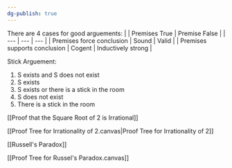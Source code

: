 ```yaml
---
dg-publish: true
---
```



There are 4 cases for good arguements:
|  | Premises True | Premise False | 
| --- | --- | --- | 
| Premises force conclusion | Sound | Valid | 
| Premises supports conclusion | Cogent | Inductively strong | 

Stick Arguement:
1. S exists and S does not exist
2. S exists
3. S exists or there is a stick in the room
4. S does not exist
5. There is a stick in the room

[[Proof that the Square Root of 2 is Irrational]]

[[Proof Tree for Irrationality of 2.canvas|Proof Tree for Irrationality of 2]]

[[Russell's Paradox]]

[[Proof Tree for Russel's Paradox.canvas]]

